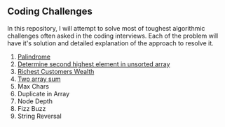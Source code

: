 ## Coding Challenges

In this repository, I will attempt to solve most of toughest algorithmic challenges often asked in the coding interviews. Each of the problem will have it's solution and detailed explanation of the approach to resolve it.

1. [Palindrome](/01-palindrome/README.md)
2. [Determine second highest element in unsorted array](02-secondMax/README.md)
3. [Richest Customers Wealth](03-richestCustomerWealth/README.md)
4. [Two array sum](04-TwoArraySum)
5. Max Chars
6. Duplicate in Array
7. Node Depth
8. Fizz Buzz
9. String Reversal